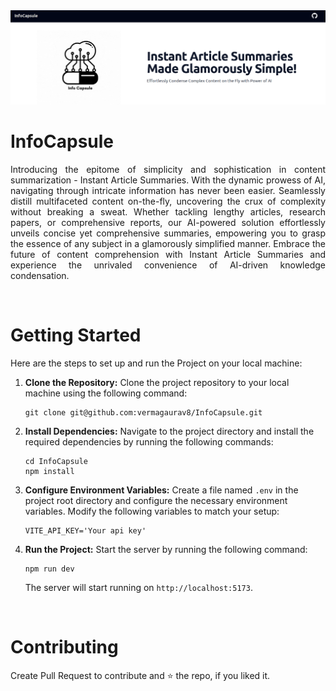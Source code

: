 <img  src="./src/assets/Screenshot from 2023-08-09 13-50-36.png"/>

<br>

# InfoCapsule

<p style="text-align: justify">Introducing the epitome of simplicity and sophistication in content summarization - Instant Article Summaries. With the dynamic prowess of AI, navigating through intricate information has never been easier. Seamlessly distill multifaceted content on-the-fly, uncovering the crux of complexity without breaking a sweat. Whether tackling lengthy articles, research papers, or comprehensive reports, our AI-powered solution effortlessly unveils concise yet comprehensive summaries, empowering you to grasp the essence of any subject in a glamorously simplified manner. Embrace the future of content comprehension with Instant Article Summaries and experience the unrivaled convenience of AI-driven knowledge condensation.</p>

<br>

# Getting Started

Here are the steps to set up and run the Project on your local machine:

1. <b>Clone the Repository:</b> 
   Clone the project repository to your local machine using the following command:
   ```
   git clone git@github.com:vermagaurav8/InfoCapsule.git
   ```

2. <b>Install Dependencies:</b>
   Navigate to the project directory and install the required dependencies by running the following commands:
   ```
   cd InfoCapsule
   npm install
   ```

3. <b>Configure Environment Variables:</b>
   Create a file named `.env` in the project root directory and configure the necessary environment variables. Modify the following variables to match your setup:
   ```
   VITE_API_KEY='Your api key'
   ```

4. <b>Run the Project:</b>
   Start the server by running the following command:
   ```
   npm run dev
   ```

   The server will start running on `http://localhost:5173`.

<br>

# Contributing

Create Pull Request to contribute and ⭐ the repo, if you liked it. 